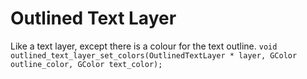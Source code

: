 # Outlined Text Layer

Like a text layer, except there is a colour for the text outline.
`void outlined_text_layer_set_colors(OutlinedTextLayer * layer, GColor outline_color, GColor text_color);`
